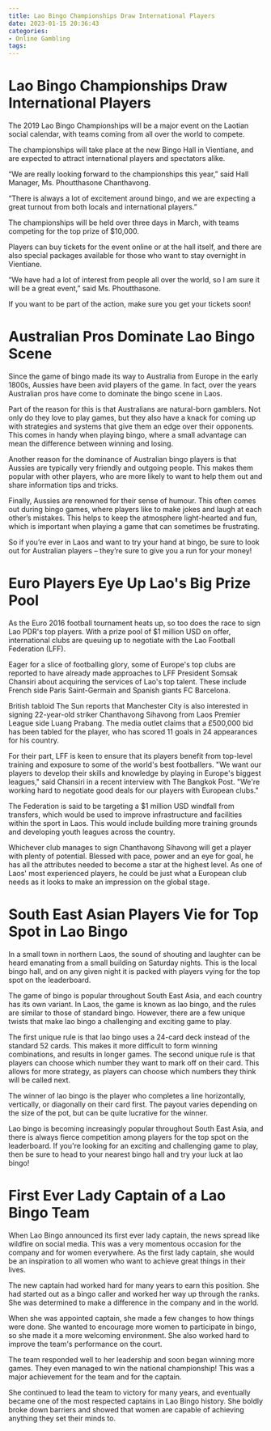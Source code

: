 ```yaml
---
title: Lao Bingo Championships Draw International Players
date: 2023-01-15 20:36:43
categories:
- Online Gambling
tags:
---
```



#  Lao Bingo Championships Draw International Players

The 2019 Lao Bingo Championships will be a major event on the Laotian social calendar, with teams coming from all over the world to compete.

The championships will take place at the new Bingo Hall in Vientiane, and are expected to attract international players and spectators alike.

“We are really looking forward to the championships this year,” said Hall Manager, Ms. Phoutthasone Chanthavong.

“There is always a lot of excitement around bingo, and we are expecting a great turnout from both locals and international players.”

The championships will be held over three days in March, with teams competing for the top prize of $10,000.

Players can buy tickets for the event online or at the hall itself, and there are also special packages available for those who want to stay overnight in Vientiane.

“We have had a lot of interest from people all over the world, so I am sure it will be a great event,” said Ms. Phoutthasone.

If you want to be part of the action, make sure you get your tickets soon!

#  Australian Pros Dominate Lao Bingo Scene

Since the game of bingo made its way to Australia from Europe in the early 1800s, Aussies have been avid players of the game. In fact, over the years Australian pros have come to dominate the bingo scene in Laos.

Part of the reason for this is that Australians are natural-born gamblers. Not only do they love to play games, but they also have a knack for coming up with strategies and systems that give them an edge over their opponents. This comes in handy when playing bingo, where a small advantage can mean the difference between winning and losing.

Another reason for the dominance of Australian bingo players is that Aussies are typically very friendly and outgoing people. This makes them popular with other players, who are more likely to want to help them out and share information tips and tricks.

Finally, Aussies are renowned for their sense of humour. This often comes out during bingo games, where players like to make jokes and laugh at each other’s mistakes. This helps to keep the atmosphere light-hearted and fun, which is important when playing a game that can sometimes be frustrating.

So if you’re ever in Laos and want to try your hand at bingo, be sure to look out for Australian players – they’re sure to give you a run for your money!

#  Euro Players Eye Up Lao's Big Prize Pool

As the Euro 2016 football tournament heats up, so too does the race to sign Lao PDR's top players. With a prize pool of $1 million USD on offer, international clubs are queuing up to negotiate with the Lao Football Federation (LFF).

Eager for a slice of footballing glory, some of Europe's top clubs are reported to have already made approaches to LFF President Somsak Chansiri about acquiring the services of Lao's top talent. These include French side Paris Saint-Germain and Spanish giants FC Barcelona.

British tabloid The Sun reports that Manchester City is also interested in signing 22-year-old striker Chanthavong Sihavong from Laos Premier League side Luang Prabang. The media outlet claims that a £500,000 bid has been tabled for the player, who has scored 11 goals in 24 appearances for his country.

For their part, LFF is keen to ensure that its players benefit from top-level training and exposure to some of the world's best footballers. "We want our players to develop their skills and knowledge by playing in Europe's biggest leagues," said Chansiri in a recent interview with The Bangkok Post. "We're working hard to negotiate good deals for our players with European clubs."

The Federation is said to be targeting a $1 million USD windfall from transfers, which would be used to improve infrastructure and facilities within the sport in Laos. This would include building more training grounds and developing youth leagues across the country.

Whichever club manages to sign Chanthavong Sihavong will get a player with plenty of potential. Blessed with pace, power and an eye for goal, he has all the attributes needed to become a star at the highest level. As one of Laos' most experienced players, he could be just what a European club needs as it looks to make an impression on the global stage.

#  South East Asian Players Vie for Top Spot in Lao Bingo

In a small town in northern Laos, the sound of shouting and laughter can be heard emanating from a small building on Saturday nights. This is the local bingo hall, and on any given night it is packed with players vying for the top spot on the leaderboard.

The game of bingo is popular throughout South East Asia, and each country has its own variant. In Laos, the game is known as lao bingo, and the rules are similar to those of standard bingo. However, there are a few unique twists that make lao bingo a challenging and exciting game to play.

The first unique rule is that lao bingo uses a 24-card deck instead of the standard 52 cards. This makes it more difficult to form winning combinations, and results in longer games. The second unique rule is that players can choose which number they want to mark off on their card. This allows for more strategy, as players can choose which numbers they think will be called next.

The winner of lao bingo is the player who completes a line horizontally, vertically, or diagonally on their card first. The payout varies depending on the size of the pot, but can be quite lucrative for the winner.

Lao bingo is becoming increasingly popular throughout South East Asia, and there is always fierce competition among players for the top spot on the leaderboard. If you're looking for an exciting and challenging game to play, then be sure to head to your nearest bingo hall and try your luck at lao bingo!

#  First Ever Lady Captain of a Lao Bingo Team

When Lao Bingo announced its first ever lady captain, the news spread like wildfire on social media. This was a very momentous occasion for the company and for women everywhere. As the first lady captain, she would be an inspiration to all women who want to achieve great things in their lives.

The new captain had worked hard for many years to earn this position. She had started out as a bingo caller and worked her way up through the ranks. She was determined to make a difference in the company and in the world.

When she was appointed captain, she made a few changes to how things were done. She wanted to encourage more women to participate in bingo, so she made it a more welcoming environment. She also worked hard to improve the team's performance on the court.

The team responded well to her leadership and soon began winning more games. They even managed to win the national championship! This was a major achievement for the team and for the captain.

She continued to lead the team to victory for many years, and eventually became one of the most respected captains in Lao Bingo history. She boldly broke down barriers and showed that women are capable of achieving anything they set their minds to.